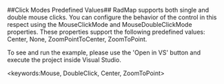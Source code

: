 ##Click Modes Predefined Values##
RadMap supports both single and double mouse clicks. You can configure the behavior of the control in this respect using the MouseClickMode and MouseDoubleClickMode properties. These properties support the following predefined values: Center, None, ZoomPointToCenter, ZoomToPoint.

To see and run the example, please use the 'Open in VS' button and execute the project inside Visual Studio.

<keywords:Mouse, DoubleClick, Center, ZoomToPoint>
